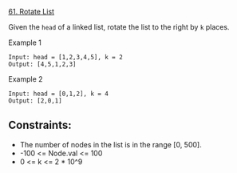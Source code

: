[61. Rotate List](https://leetcode.com/problems/rotate-list/)

Given the `head` of a linked list, rotate the list to the right by `k` places.

Example 1
```
Input: head = [1,2,3,4,5], k = 2
Output: [4,5,1,2,3]
```

Example 2
```
Input: head = [0,1,2], k = 4
Output: [2,0,1]
```

Constraints:
------------
 - The number of nodes in the list is in the range [0, 500].
 - -100 <= Node.val <= 100
 - 0 <= k <= 2 * 10^9
